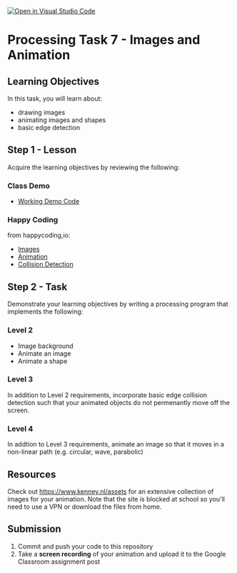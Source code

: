 [![Open in Visual Studio Code](https://classroom.github.com/assets/open-in-vscode-718a45dd9cf7e7f842a935f5ebbe5719a5e09af4491e668f4dbf3b35d5cca122.svg)](https://classroom.github.com/online_ide?assignment_repo_id=14765050&assignment_repo_type=AssignmentRepo)
# Processing Task 7 - Images and Animation

## Learning Objectives
In this task, you will learn about:
* drawing images
* animating images and shapes
* basic edge detection


## Step 1 - Lesson
Acquire the learning objectives by reviewing the following:

### Class Demo
* [Working Demo Code](https://github.com/mschen-sta/ICS3U1_Lesson_5_8_Processing_Image_Animation_Working_Demo)

### Happy Coding
from happycoding,io:
* [Images](https://happycoding.io/tutorials/processing/images)
* [Animation](https://happycoding.io/tutorials/processing/animation)
* [Collision Detection](https://happycoding.io/tutorials/processing/collision-detection)

## Step 2 - Task
Demonstrate your learning objectives by writing a processing program that implements the following:

### Level 2
* Image background
* Animate an image
* Animate a shape

### Level 3
In addition to Level 2 requirements, incorporate basic edge collision detection such that your animated objects do not permenantly move off the screen.

### Level 4
In addtion to Level 3 requirements, animate an image so that it moves in a non-linear path (e.g. circular, wave, parabolic)

## Resources
Check out https://www.kenney.nl/assets for an extensive collection of images for your animation.  Note that the site is blocked at school so you'll need to use a VPN or download the files from home.


## Submission
1. Commit and push your code to this repository
2. Take a **screen recording** of your animation and upload it to the Google Classroom assignment post
